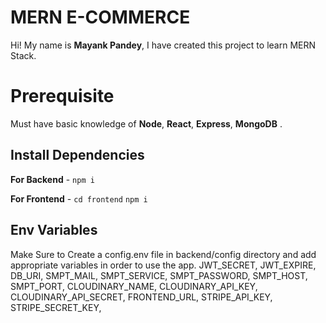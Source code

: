 # MERN E-COMMERCE

Hi! My name is **Mayank Pandey**, I have created this project to learn MERN Stack.

# Prerequisite

Must have basic knowledge of **Node**, **React**, **Express**, **MongoDB** .

## Install Dependencies

**For Backend** - `npm i`

**For Frontend** - `cd frontend` `npm i`

## Env Variables

Make Sure to Create a config.env file in backend/config directory and add appropriate variables in order to use the app.
JWT_SECRET,
JWT_EXPIRE,
DB_URI,
SMPT_MAIL,
SMPT_SERVICE,
SMPT_PASSWORD,
SMPT_HOST,
SMPT_PORT,
CLOUDINARY_NAME,
CLOUDINARY_API_KEY,
CLOUDINARY_API_SECRET,
FRONTEND_URL,
STRIPE_API_KEY,
STRIPE_SECRET_KEY,
